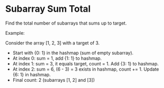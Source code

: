# Subarray Sum Total

Find the total number of subarrays that sums up to target.

Example:

Consider the array [1, 2, 3] with a target of 3.

- Start with {0: 1} in the hashmap (sum of empty subarray).
- At index 0: sum = 1, add {1: 1} to hashmap.
- At index 1: sum = 3, it equals target, count = 1. Add {3: 1} to hashmap.
- At index 2: sum = 6, (6 - 3) = 3 exists in hashmap, count += 1. Update {6: 1} in hashmap.
- Final count: 2 (subarrays [1, 2] and [3])